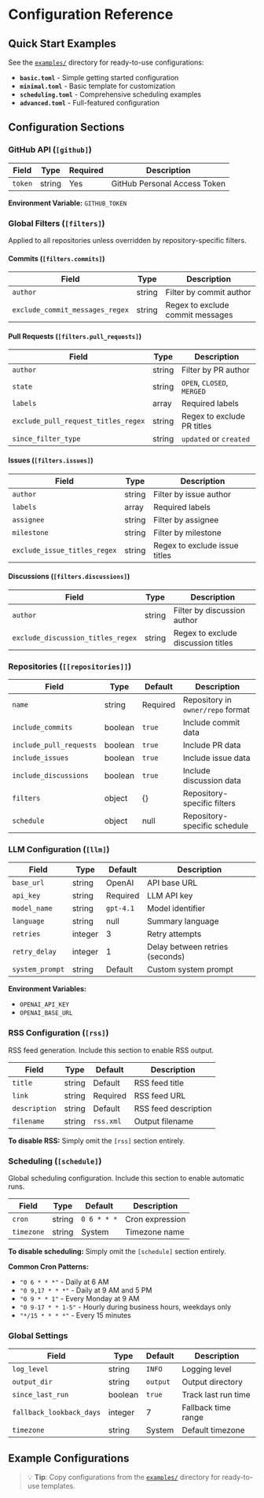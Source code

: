 # Configuration Reference

## Quick Start Examples

See the [`examples/`](../examples/) directory for ready-to-use configurations:

- **`basic.toml`** - Simple getting started configuration
- **`minimal.toml`** - Basic template for customization
- **`scheduling.toml`** - Comprehensive scheduling examples
- **`advanced.toml`** - Full-featured configuration

## Configuration Sections

### GitHub API (`[github]`)

| Field   | Type   | Required | Description                  |
| ------- | ------ | -------- | ---------------------------- |
| `token` | string | Yes      | GitHub Personal Access Token |

**Environment Variable:** `GITHUB_TOKEN`

### Global Filters (`[filters]`)

Applied to all repositories unless overridden by repository-specific filters.

#### Commits (`[filters.commits]`)

| Field                           | Type   | Description                      |
| ------------------------------- | ------ | -------------------------------- |
| `author`                        | string | Filter by commit author          |
| `exclude_commit_messages_regex` | string | Regex to exclude commit messages |

#### Pull Requests (`[filters.pull_requests]`)

| Field                               | Type   | Description                |
| ----------------------------------- | ------ | -------------------------- |
| `author`                            | string | Filter by PR author        |
| `state`                             | string | `OPEN`, `CLOSED`, `MERGED` |
| `labels`                            | array  | Required labels            |
| `exclude_pull_request_titles_regex` | string | Regex to exclude PR titles |
| `since_filter_type`                 | string | `updated` or `created`     |

#### Issues (`[filters.issues]`)

| Field                        | Type   | Description                   |
| ---------------------------- | ------ | ----------------------------- |
| `author`                     | string | Filter by issue author        |
| `labels`                     | array  | Required labels               |
| `assignee`                   | string | Filter by assignee            |
| `milestone`                  | string | Filter by milestone           |
| `exclude_issue_titles_regex` | string | Regex to exclude issue titles |

#### Discussions (`[filters.discussions]`)

| Field                             | Type   | Description                        |
| --------------------------------- | ------ | ---------------------------------- |
| `author`                          | string | Filter by discussion author        |
| `exclude_discussion_titles_regex` | string | Regex to exclude discussion titles |

### Repositories (`[[repositories]]`)

| Field                   | Type    | Default  | Description                       |
| ----------------------- | ------- | -------- | --------------------------------- |
| `name`                  | string  | Required | Repository in `owner/repo` format |
| `include_commits`       | boolean | `true`   | Include commit data               |
| `include_pull_requests` | boolean | `true`   | Include PR data                   |
| `include_issues`        | boolean | `true`   | Include issue data                |
| `include_discussions`   | boolean | `true`   | Include discussion data           |
| `filters`               | object  | {}       | Repository-specific filters       |
| `schedule`              | object  | null     | Repository-specific schedule      |

### LLM Configuration (`[llm]`)

| Field           | Type    | Default   | Description                     |
| --------------- | ------- | --------- | ------------------------------- |
| `base_url`      | string  | OpenAI    | API base URL                    |
| `api_key`       | string  | Required  | LLM API key                     |
| `model_name`    | string  | `gpt-4.1` | Model identifier                |
| `language`      | string  | null      | Summary language                |
| `retries`       | integer | 3         | Retry attempts                  |
| `retry_delay`   | integer | 1         | Delay between retries (seconds) |
| `system_prompt` | string  | Default   | Custom system prompt            |

**Environment Variables:**

- `OPENAI_API_KEY`
- `OPENAI_BASE_URL`

### RSS Configuration (`[rss]`)

RSS feed generation. Include this section to enable RSS output.

| Field         | Type   | Default   | Description          |
| ------------- | ------ | --------- | -------------------- |
| `title`       | string | Default   | RSS feed title       |
| `link`        | string | Required  | RSS feed URL         |
| `description` | string | Default   | RSS feed description |
| `filename`    | string | `rss.xml` | Output filename      |

**To disable RSS:** Simply omit the `[rss]` section entirely.

### Scheduling (`[schedule]`)

Global scheduling configuration. Include this section to enable automatic runs.

| Field      | Type   | Default     | Description     |
| ---------- | ------ | ----------- | --------------- |
| `cron`     | string | `0 6 * * *` | Cron expression |
| `timezone` | string | System      | Timezone name   |

**To disable scheduling:** Simply omit the `[schedule]` section entirely.

**Common Cron Patterns:**

- `"0 6 * * *"` - Daily at 6 AM
- `"0 9,17 * * *"` - Daily at 9 AM and 5 PM
- `"0 9 * * 1"` - Every Monday at 9 AM
- `"0 9-17 * * 1-5"` - Hourly during business hours, weekdays only
- `"*/15 * * * *"` - Every 15 minutes

### Global Settings

| Field                    | Type    | Default  | Description         |
| ------------------------ | ------- | -------- | ------------------- |
| `log_level`              | string  | `INFO`   | Logging level       |
| `output_dir`             | string  | `output` | Output directory    |
| `since_last_run`         | boolean | `true`   | Track last run time |
| `fallback_lookback_days` | integer | 7        | Fallback time range |
| `timezone`               | string  | System   | Default timezone    |

## Example Configurations

> 💡 **Tip**: Copy configurations from the [`examples/`](../examples/) directory for ready-to-use templates.
